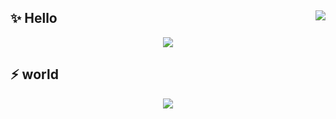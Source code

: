 ## ✨ Hello  <img align='right' src="https://visitor-badge.glitch.me/badge?page_id=yesmore.yesmore" />

<p align='center'>
  <img style="max-width: 100%;" align='middle' src="https://github-readme-stats.vercel.app/api?username=yesmore&show_icons=true&theme=radical" />
</p>  

## ⚡ world

<p align='center'>
  <img style="max-width: 100%;" align='middle' src="https://github-readme-stats.vercel.app/api/top-langs/?username=yesmore&layout=compact" />
</p> 
